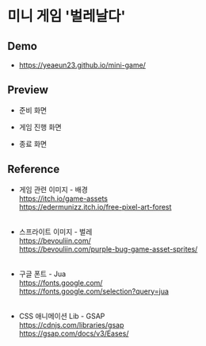 # 미니 게임 '벌레날다'

## Demo
* https://yeaeun23.github.io/mini-game/


## Preview
* 준비 화면

* 게임 진행 화면

* 종료 화면


## Reference
* 게임 관련 이미지 - 배경<br>
    https://itch.io/game-assets<br>
    https://edermunizz.itch.io/free-pixel-art-forest<br><br>

* 스프라이트 이미지 - 벌레<br>
    https://bevouliin.com/<br>
    https://bevouliin.com/purple-bug-game-asset-sprites/<br><br>

* 구글 폰트 - Jua<br>
    https://fonts.google.com/<br>
    https://fonts.google.com/selection?query=jua<br><br>

* CSS 애니메이션 Lib - GSAP<br>
    https://cdnjs.com/libraries/gsap<br>
    https://gsap.com/docs/v3/Eases/
